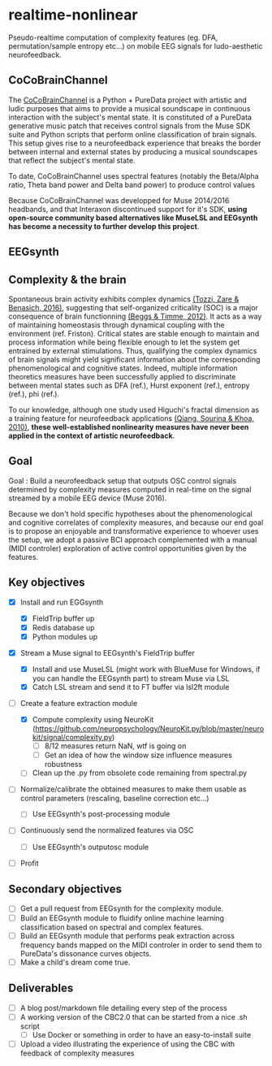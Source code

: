 # realtime-nonlinear
Pseudo-realtime computation of complexity features (eg. DFA, permutation/sample entropy etc...) on mobile EEG signals for ludo-aesthetic neurofeedback.

## CoCoBrainChannel

The [CoCoBrainChannel](http://antoinebellemare.com/portfolio/coco-brain-channel-ccbc/) is a Python + PureData project with artistic and ludic purposes that aims to provide a musical soundscape in continuous interaction with the subject's mental state. 
It is constituted of a PureData generative music patch that receives control signals from the Muse SDK suite and Python scripts that perform online classification of brain signals. This setup gives rise to a neurofeedback experience that breaks the border between internal and external states by producing a musical soundscapes that reflect the subject's mental state. 

To date, CoCoBrainChannel uses spectral features (notably the Beta/Alpha ratio, Theta band power and Delta 
band power) to produce control values 

Because CoCoBrainChannel was developped for Muse 2014/2016 headbands, and that Interaxon discontinued support for it's SDK, __using open-source community based alternatives like MuseLSL and EEGsynth has become a necessity to further develop this project__. 

## EEGsynth


## Complexity & the brain

Spontaneous brain activity exhibits complex dynamics [(Tozzi, Zare & Benasich, 2016)](https://www.frontiersin.org/articles/10.3389/fnhum.2016.00247/full), suggesting that self-organized criticality (SOC) is a major consequence of brain functionning [(Beggs & Timme, 2012)](https://www.frontiersin.org/articles/10.3389/fphys.2012.00163/full). It acts as a way of maintaining homeostasis through dynamical coupling with the environment (ref. Friston). Critical states are stable enough to maintain and process information while being flexible enough to let the system get entrained by external stimulations. Thus, qualifying the complex dynamics of brain signals might yield significant information about the corresponding phenomenological and cognitive states. Indeed, multiple information theoretics measures have been successfully applied to discriminate between mental states such as DFA (ref.), Hurst exponent (ref.), entropy (ref.), phi (ref.). 

To our knowledge, although one study used Higuchi's fractal dimension as a training feature for neurofeedback applications [(Qiang, Sourina & Khoa, 2010)](https://www.researchgate.net/profile/Olga_Sourina/publication/228808406_A_Fractal_Dimension_Based_Algorithm_for_Neurofeedback_Games/links/565445fc08ae4988a7b0158f/A-Fractal-Dimension-Based-Algorithm-for-Neurofeedback-Games.pdf), __these well-established nonlinearity measures have never been applied in the context of artistic neurofeedback__.




## Goal

Goal : Build a neurofeedback setup that outputs OSC control signals determined by complexity measures computed in real-time on the signal streamed by a mobile EEG device (Muse 2016).

Because we don't hold specific hypotheses about the phenomenological and cognitive correlates of complexity measures, and because our end goal is to propose an enjoyable and transformative experience to whoever uses the setup, we adopt a passive BCI approach complemented with a manual (MIDI controler) exploration of active control opportunities given by the features.

## Key objectives

- [x] Install and run EGGsynth
  - [x] FieldTrip buffer up
  - [x] Redis database up
  - [x] Python modules up
- [x] Stream a Muse signal to EEGsynth's FieldTrip buffer
  - [x] Install and use MuseLSL (might work with BlueMuse for Windows, if you can handle the EEGsynth part) to stream Muse via LSL
  - [x] Catch LSL stream and send it to FT buffer via lsl2ft module
- [ ] Create a feature extraction module
  - [x] Compute complexity using NeuroKit (https://github.com/neuropsychology/NeuroKit.py/blob/master/neurokit/signal/complexity.py)
    - [ ] 8/12 measures return NaN, wtf is going on
    - [ ] Get an idea of how the window size influence measures robustness
  - [ ] Clean up the .py from obsolete code remaining from spectral.py
- [ ] Normalize/calibrate the obtained measures to make them usable as control parameters (rescaling, baseline correction etc...)
  - [ ] Use EEGsynth's post-processing module
- [ ] Continuously send the normalized features via OSC
  - [ ] Use EEGsynth's outputosc module
- [ ] Profit


## Secondary objectives

- [ ] Get a pull request from EEGsynth for the complexity module.
- [ ] Build an EEGsynth module to fluidify online machine learning classification based on spectral and complex features.
- [ ] Build an EEGsynth module that performs peak extraction across frequency bands mapped on the MIDI controler in order to send them to PureData's dissonance curves objects.
- [ ] Make a child's dream come true.
 
## Deliverables
- [ ] A blog post/markdown file detailing every step of the process
- [ ] A working version of the CBC2.0 that can be started from a nice .sh script
  - [ ] Use Docker or something in order to have an easy-to-install suite
- [ ] Upload a video illustrating the experience of using the CBC with feedback of complexity measures

